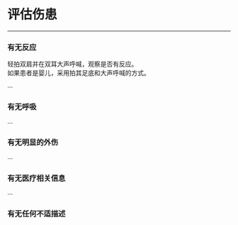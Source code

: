 # 评估伤患

---

### 有无反应

轻拍双肩并在双耳大声呼喊，观察是否有反应。  
如果患者是婴儿，采用拍其足底和大声呼喊的方式。

···

### 有无呼吸

···

### 有无明显的外伤

···

### 有无医疗相关信息

···

### 有无任何不适描述



